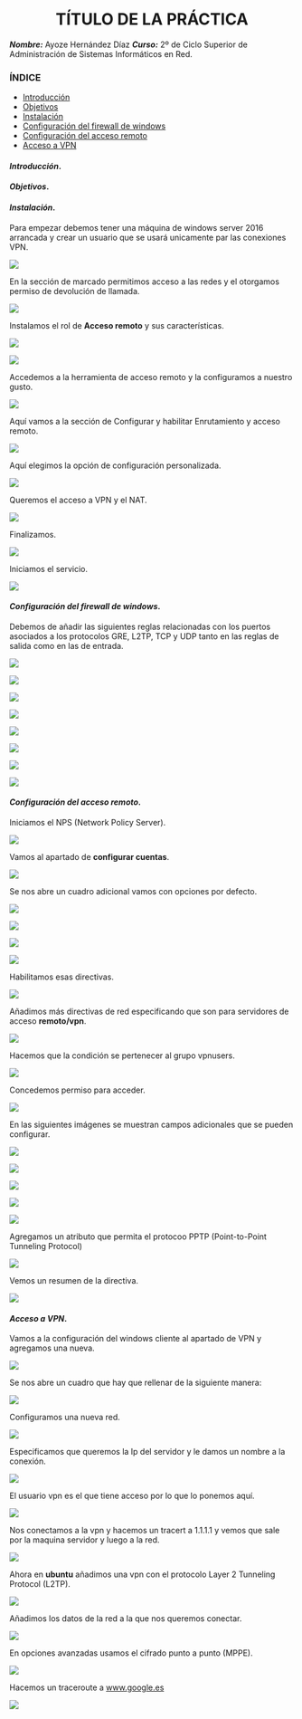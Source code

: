 <center>

# TÍTULO DE LA PRÁCTICA

</center>

***Nombre:*** Ayoze Hernández Díaz
***Curso:*** 2º de Ciclo Superior de Administración de Sistemas Informáticos en Red.

### ÍNDICE

+ [Introducción](#id1)
+ [Objetivos](#id2)
+ [Instalación](#id3)
+ [Configuración del firewall de windows](#id4)
+ [Configuración del acceso remoto](#id5)
+ [Acceso a VPN](#id6)
#### ***Introducción***. <a name="id1"></a>

#### ***Objetivos***. <a name="id2"></a>

#### ***Instalación***. <a name="id3"></a>

Para empezar debemos tener una máquina de windows server 2016 arrancada y crear un usuario que se usará unicamente par las conexiones VPN.

![](./img/001.png)

En la sección de marcado permitimos acceso a las redes y el otorgamos permiso de devolución de llamada.

![](./img/004.png)

Instalamos el rol de **Acceso remoto** y sus características.

![](./img/002.png)

![](./img/003.png)

Accedemos a la herramienta de acceso remoto y la configuramos a nuestro gusto.

![](./img/005.png)

Aquí vamos a la sección de Configurar y habilitar Enrutamiento y acceso remoto.

![](./img/006.png)

Aquí elegimos la opción de configuración personalizada.

![](./img/007.png)

Queremos el acceso a VPN y el NAT.

![](./img/008.png)

Finalizamos.

![](./img/009.png)

Iniciamos el servicio.

![](./img/010.png)

#### ***Configuración del firewall de windows***. <a name="id4"></a>

Debemos de añadir las siguientes reglas relacionadas con los puertos asociados a los protocolos GRE, L2TP, TCP y UDP tanto en las reglas de salida como en las de entrada.

![](./img/012.png)

![](./img/013.png)

![](./img/014.png)

![](./img/015.png)

![](./img/016.png)

![](./img/017.png)

![](./img/018.png)

![](./img/019.png)

#### ***Configuración del acceso remoto***. <a name="id5"></a>

Iniciamos el NPS (Network Policy Server).

![](./img/022.png)

Vamos al apartado de **configurar cuentas**.

![](./img/023.png)

Se nos abre un cuadro adicional vamos con opciones por defecto.

![](./img/024.png)

![](./img/025.png)

![](./img/026.png)

![](./img/027.png)

Habilitamos esas directivas.

![](./img/028.png)

Añadimos más directivas de red especificando que son para servidores de acceso **remoto/vpn**.

![](./img/029.png)

Hacemos que la condición se pertenecer al grupo vpnusers.

![](./img/030.png)

Concedemos permiso para acceder.

![](./img/031.png)

En las siguientes imágenes se muestran campos adicionales que se pueden configurar.

![](./img/032.png)

![](./img/033.png)

![](./img/034.png)

![](./img/035.png)

![](./img/036.png)

Agregamos un atributo que permita el protocoo PPTP (Point-to-Point Tunneling Protocol)

![](./img/037.png)

Vemos un resumen de la directiva.

![](./img/038.png)

#### ***Acceso a VPN***. <a name="id6"></a>

Vamos a la configuración del windows cliente al apartado de VPN y agregamos una nueva.

![](./img/039.png)

Se nos abre un cuadro que hay que rellenar de la siguiente manera:

![](./img/040.png)

Configuramos una nueva red.

![](./img/042.png)

Especificamos que queremos la Ip del servidor y le damos un nombre a la conexión.

![](./img/043.png)

El usuario vpn es el que tiene acceso por lo que lo ponemos aquí.

![](./img/045.png)

Nos conectamos a la vpn y hacemos un tracert a 1.1.1.1 y vemos que sale por la maquina servidor y luego a la red.

![](./img/046.png)

Ahora en **ubuntu** añadimos una vpn con el protocolo Layer 2 Tunneling Protocol (L2TP).

![](./img/041.png)

Añadimos los datos de la red a la que nos queremos conectar.

![](./img/047.png)

En opciones avanzadas usamos el cifrado punto a punto (MPPE).

![](./img/048.png)

Hacemos un traceroute a www.google.es

![](./img/050.png)
